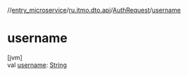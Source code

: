 //[entry_microservice](../../../index.md)/[ru.itmo.dto.api](../index.md)/[AuthRequest](index.md)/[username](username.md)

# username

[jvm]\
val [username](username.md): [String](https://kotlinlang.org/api/core/kotlin-stdlib/kotlin/-string/index.html)